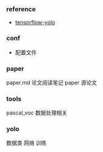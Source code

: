 ### reference
* [tensorflow-yolo](https://github.com/nilboy/tensorflow-yolo.git)


### conf

* 配置文件


### paper
paper.md 论文阅读笔记
paper 源论文


### tools

pascal_voc 数据处理相关


### yolo

数据类
网络
训练
